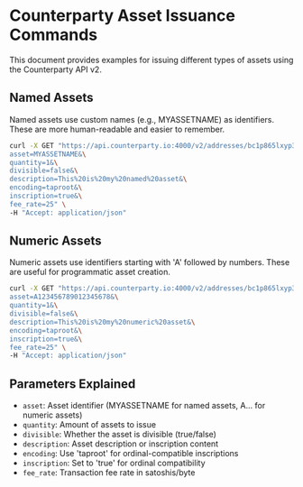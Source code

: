 # Counterparty Asset Issuance Commands

This document provides examples for issuing different types of assets using the Counterparty API v2.

## Named Assets
Named assets use custom names (e.g., MYASSETNAME) as identifiers. These are more human-readable and easier to remember.

```bash
curl -X GET "https://api.counterparty.io:4000/v2/addresses/bc1p865lxyp372lg0nhkze7kkd6u38vpaglrv5cdfjs3r83nk7jaqalqxzxhq8/compose/issuance?\
asset=MYASSETNAME&\
quantity=1&\
divisible=false&\
description=This%20is%20my%20named%20asset&\
encoding=taproot&\
inscription=true&\
fee_rate=25" \
-H "Accept: application/json"
```

## Numeric Assets
Numeric assets use identifiers starting with 'A' followed by numbers. These are useful for programmatic asset creation.

```bash
curl -X GET "https://api.counterparty.io:4000/v2/addresses/bc1p865lxyp372lg0nhkze7kkd6u38vpaglrv5cdfjs3r83nk7jaqalqxzxhq8/compose/issuance?\
asset=A123456789012345678&\
quantity=1&\
divisible=false&\
description=This%20is%20my%20numeric%20asset&\
encoding=taproot&\
inscription=true&\
fee_rate=25" \
-H "Accept: application/json"
```

## Parameters Explained
- `asset`: Asset identifier (MYASSETNAME for named assets, A... for numeric assets)
- `quantity`: Amount of assets to issue
- `divisible`: Whether the asset is divisible (true/false)
- `description`: Asset description or inscription content
- `encoding`: Use 'taproot' for ordinal-compatible inscriptions
- `inscription`: Set to 'true' for ordinal compatibility
- `fee_rate`: Transaction fee rate in satoshis/byte